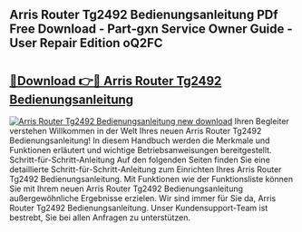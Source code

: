 ## Arris Router Tg2492 Bedienungsanleitung PDf Free Download - Part-gxn Service Owner Guide - User Repair Edition oQ2FC

# <h2><a href="http://df25x6.blite.top/?on=Arris+Router+Tg2492+Bedienungsanleitung">🔗Download 👉🔴 Arris Router Tg2492 Bedienungsanleitung</a></h2>

[![Arris Router Tg2492 Bedienungsanleitung new download](https://i.imgur.com/lujVjoI.png)](http://df25x6.blite.top/?on=Arris+Router+Tg2492+Bedienungsanleitung)
Ihren Begleiter verstehen Willkommen in der Welt Ihres neuen Arris Router Tg2492 Bedienungsanleitung! In diesem Handbuch werden die Merkmale und Funktionen erläutert und wichtige Betriebsanweisungen bereitgestellt. Schritt-für-Schritt-Anleitung Auf den folgenden Seiten finden Sie eine detaillierte Schritt-für-Schritt-Anleitung zum Einrichten Ihres Arris Router Tg2492 Bedienungsanleitung. Mit Funktionen wie der Funktionsliste können Sie mit Ihrem neuen Arris Router Tg2492 Bedienungsanleitung außergewöhnliche Ergebnisse erzielen. Wir sind immer für Sie da, Arris Router Tg2492 Bedienungsanleitung. Unser Kundensupport-Team ist bestrebt, Sie bei allen Anfragen zu unterstützen.
